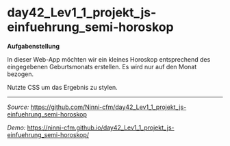 # day42_Lev1_1_projekt_js-einfuehrung_semi-horoskop

**Aufgabenstellung**

In dieser Web-App möchten wir ein kleines Horoskop entsprechend des eingegebenen Geburtsmonats erstellen. Es wird nur auf den Monat bezogen.

Nutzte CSS um das Ergebnis zu stylen.

---

_Source:_ https://github.com/Ninni-cfm/day42_Lev1_1_projekt_js-einfuehrung_semi-horoskop

_Demo:_ https://ninni-cfm.github.io/day42_Lev1_1_projekt_js-einfuehrung_semi-horoskop/

